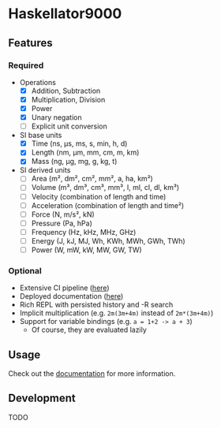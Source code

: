 #  Haskellator9000

## Features
### Required

- Operations
    - [x] Addition, Subtraction
    - [x] Multiplication, Division
    - [x] Power
    - [x] Unary negation
    - [ ] Explicit unit conversion
- SI base units
    - [x] Time (ns, µs, ms, s, min, h, d)
    - [x] Length (nm, µm, mm, cm, m, km)
    - [x] Mass (ng, µg, mg, g, kg, t)
- SI derived units
    - [ ] Area (m², dm², cm², mm², a, ha, km²)
    - [ ] Volume (m³, dm³, cm³, mm³, l, ml, cl, dl, km³)
    - [ ] Velocity (combination of length and time)
    - [ ] Acceleration (combination of length and time²)
    - [ ] Force (N, m/s², kN)
    - [ ] Pressure (Pa, hPa)
    - [ ] Frequency (Hz, kHz, MHz, GHz)
    - [ ] Energy (J, kJ, MJ, Wh, KWh, MWh, GWh, TWh)
    - [ ] Power (W, mW, kW, MW, GW, TW)

### Optional

- Extensive CI pipeline ([here](https://gitlab.uni-ulm.de/sp/fp-2/ss24/team1/-/pipelines))
- Deployed documentation ([here](https://haskellator.pietzschmann.org))
- Rich REPL with persisted history and <CTRL>-R search
- Implicit multiplication (e.g. `2m(3m+4m)` instead of `2m*(3m+4m)`)
- Support for variable bindings (e.g. `a = 1+2 -> a + 3`)
    - Of course, they are evaluated lazily

## Usage

Check out the [documentation](https://haskellator.pietzschmann.org) for more
information.

## Development

TODO
